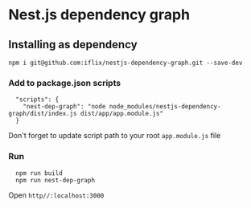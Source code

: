 # Nest.js dependency graph

## Installing as dependency
```$bash
npm i git@github.com:iflix/nestjs-dependency-graph.git --save-dev
```

### Add to package.json scripts
```
  "scripts": {
    "nest-dep-graph": "node node_modules/nestjs-dependency-graph/dist/index.js dist/app/app.module.js"
  }
```

Don't forget to update script path to your root `app.module.js` file 


### Run
```
  npm run build
  npm run nest-dep-graph 
```

Open `http//:localhost:3000`
